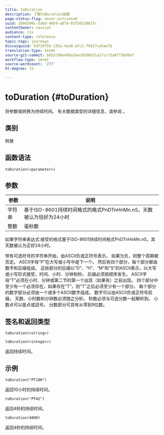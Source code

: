 ```yaml
---
title: toDuration
description: 了解toDuration函数
page-status-flag: never-activated
uuid: 269d590c-5a6d-40b9-a879-02f5033863fc
contentOwner: sauviat
audience: rns
content-type: reference
topic-tags: journeys
discoiquuid: 5df34f55-135a-4ea8-afc2-f9427ce5ae7b
translation-type: tm+mt
source-git-commit: b852c08a488a1bec02b8b31a1fccf1a8773b99af
workflow-type: tm+mt
source-wordcount: '277'
ht-degree: 1%

---
```



# toDuration {#toDuration}

将参数值转换为持续时间。 有关数据类型的详细信息，请参阅 [](../expression/data-types.md)。

## 类别

转换

## 函数语法

`toDuration(<parameter>)`

## 参数

| 参数 | 说明 |
|--- |--- |
| 字符串 | 基于ISO-8601持续时间格式的格式PnDTnHnMn.nS，天数被认为恰好为24小时 |
| 整数 | 毫秒数 |

如果字符串表达式:接受的格式基于ISO-8601持续时间格式PnDTnHnMn.nS，其天数被认为正好24小时。

带有可选符号的字符串开始，由ASCII负或正符号表示。 如果为负，则整个周期被否定。 ASCII字母“P”在大写或小写中是下一个。 然后有四个部分，每个部分都由数字和后缀组成。 这些部分的后缀以“D”、“H”、“M”和“S”的ASCII表示，以大写或小写形式接受，时间、小时、分钟和秒。 后缀必须按顺序发生。 ASCII字母“T”必须在小时、分钟或第二节的第一个出现（如果有）之前出现。 四个部分中至少有一个必须存在，如果存在“T”，则“T”之后必须至少有一个部分。 每个部分的数字部分必须由一个或多个ASCII数字组成。 数字可以由ASCII负或正符号前缀。 天数、小时数和分钟数必须随之分析。 秒数必须与可选分数一起解析到。 小数点可以是点或逗号。 分数部分可具有从零到9位数。

## 签名和返回类型

`toDuration(<string>)`

`toDuration(<integer>)`

返回持续时间。

## 示例

`toDuration("PT10H")`

返回10小时的持续时间。

`toDuration("PT4S")`

返回4秒的持续时间。

`toDuration(4000)`

返回4秒的持续时间。
